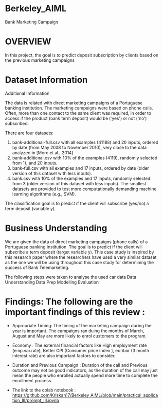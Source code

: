 # Berkeley_AIML
Bank Marketing Campaign


# OVERVIEW
In this project, the goal is to predict deposit subscription by clients based on the previous marketing campaigns
# Dataset Information
Additional Information

The data is related with direct marketing campaigns of a Portuguese banking institution. The marketing campaigns were based on phone calls. Often, more than one contact to the same client was required, in order to access if the product (bank term deposit) would be ('yes') or not ('no') subscribed. 

There are four datasets: 
1) bank-additional-full.csv with all examples (41188) and 20 inputs, ordered by date (from May 2008 to November 2010), very close to the data analyzed in [Moro et al., 2014]
2) bank-additional.csv with 10% of the examples (4119), randomly selected from 1), and 20 inputs.
3) bank-full.csv with all examples and 17 inputs, ordered by date (older version of this dataset with less inputs). 
4) bank.csv with 10% of the examples and 17 inputs, randomly selected from 3 (older version of this dataset with less inputs). 
The smallest datasets are provided to test more computationally demanding machine learning algorithms (e.g., SVM). 

The classification goal is to predict if the client will subscribe (yes/no) a term deposit (variable y).

# Business Understanding
We are given the data of direct marketing campaigns (phone calls) of a Portuguese banking institution. The goal is to predict if the client will subscribe a term deposit (target variable y). This case study is inspired by this research paper where the researchers have used a very similar dataset as the one we will be using throughout this case study for determining the success of Bank Telemarketing.

The following steps were taken to analyse the used car data
Data Understanding
Data Prep
Modelling
Evaluation


# Findings: The following are the important findings of this review : 

* Appropriate Timing: The timing of the marketing campaign during the year is important. The campaigns ran duing the months of March, August and May are more likely to enrol customers to the program.

* Economy : The external financial factors like High employment rate (emp.var.rate), Better CPI (Consumer price index ), euribor (3 month interest rate) are also important factors to consider.

* Duration and Previous Campaign : Duration of the call and Previous outcome may not be good indicators, as the duration of the call may just mean the people who enrolled actually spend more time to complete the enrollment process.

* The link to the colab notebook : https://github.com/Kriskan17/Berkeley_AIML/blob/main/practical_application_III/prompt_III.ipynb
  

